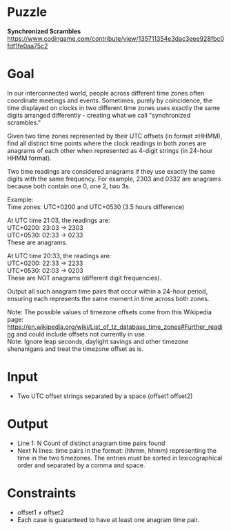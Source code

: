 # Puzzle
**Synchronized Scrambles** https://www.codingame.com/contribute/view/135711354e3dac3eee928fbc0fdf1fe0aa75c2

# Goal
In our interconnected world, people across different time zones often coordinate meetings and events. Sometimes, purely by coincidence, the time displayed on clocks in two different time zones uses exactly the same digits arranged differently - creating what we call "synchronized scrambles."

Given two time zones represented by their UTC offsets (in format ±HHMM), find all distinct time points where the clock readings in both zones are anagrams of each other when represented as 4-digit strings (in 24-hour HHMM format).

Two time readings are considered anagrams if they use exactly the same digits with the same frequency. For example, 2303 and 0332 are anagrams because both contain one 0, one 2, two 3s.

Example:  
Time zones: UTC+0200 and UTC+0530 (3.5 hours difference)

At UTC time 21:03, the readings are:  
UTC+0200: 23:03 → 2303  
UTC+0530: 02:33 → 0233  
These are anagrams.  

At UTC time 20:33, the readings are:  
UTC+0200: 22:33 → 2233  
UTC+0530: 02:03 → 0203  
These are NOT anagrams (different digit frequencies).  

Output all such anagram time pairs that occur within a 24-hour period, ensuring each represents the same moment in time across both zones.

Note: The possible values of timezone offsets come from this Wikipedia page: https://en.wikipedia.org/wiki/List_of_tz_database_time_zones#Further_reading and could include offsets not currently in use.  
Note: Ignore leap seconds, daylight savings and other timezone shenanigans and treat the timezone offset as is.  

# Input
* Two UTC offset strings separated by a space (offset1 offset2)

# Output
* Line 1: N Count of distinct anagram time pairs found
* Next N lines: time pairs in the format: (hhmm, hhmm) representing the time in the two timezones. The entries must be sorted in lexicographical order and separated by a comma and space.
  
# Constraints
* offset1 ≠ offset2
* Each case is guaranteed to have at least one anagram time pair.
